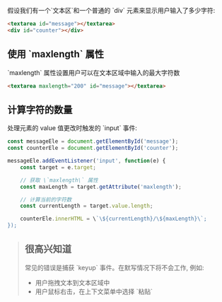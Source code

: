 假设我们有一个\`文本区\`和一个普通的 \`div\` 元素来显示用户输入了多少字符:

~~~ html
<textarea id="message"></textarea>
<div id="counter"></div>
~~~

## 使用 \`maxlength\` 属性

\`maxlength\` 属性设置用户可以在文本区域中输入的最大字符数

~~~ html
<textarea maxlength="200" id="message"></textarea>
~~~

## 计算字符的数量

处理元素的 value 值更改时触发的 \`input\` 事件: 

~~~ javascript
const messageEle = document.getElementById('message');
const counterEle = document.getElementById('counter');

messageEle.addEventListener('input', function(e) {
    const target = e.target;

    // 获取 \`maxlength\` 属性
    const maxLength = target.getAttribute('maxlength');

    // 计算当前的字符数
    const currentLength = target.value.length;

    counterEle.innerHTML = \`\${currentLength}/\${maxLength}\`;
});
~~~

> ## 很高兴知道
>
> 常见的错误是捕获 \`keyup\` 事件。在默写情况下将不会工作, 例如: 
> * 用户拖拽文本到文本区域中
> * 用户鼠标右击，在上下文菜单中选择 \`粘贴\`